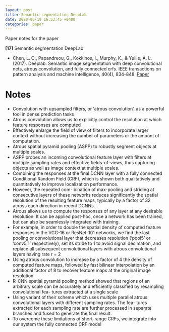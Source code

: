 ```yaml
---
layout: post
title: Semantic segmentation DeepLab
date: 2020-06-19 16:53:45 +0400
categories: paper
---
```

Paper notes for the paper

**[17]** Semantic segmentation DeepLab
- Chen, L. C., Papandreou, G., Kokkinos, I., Murphy, K., & Yuille, A. L. (2017). Deeplab: Semantic image segmentation with deep convolutional nets, atrous convolution, and fully connected crfs. IEEE transactions on pattern analysis and machine intelligence, 40(4), 834-848. [Paper](https://arxiv.org/pdf/1606.00915)

# Notes
- Convolution with upsampled filters, or ‘atrous convolution’, as a powerful tool in dense prediction tasks
- Atrous convolution allows us to explicitly control the resolution at which feature responses are computed
- Effectively enlarge the field of view of filters to incorporate larger context without increasing the number of parameters or the amount of computation.
- Atrous spatial pyramid pooling (ASPP) to robustly segment objects at multiple scales.
- ASPP probes an incoming convolutional feature layer with filters at multiple sampling rates and effective fields-of-views, thus capturing objects as well as image context at multiple scales.
- Combining the responses at the final DCNN layer with a fully connected Conditional Random Field (CRF), which is shown both qualitatively and quantitatively to improve localization performance.
-  However, the repeated com- bination of max-pooling and striding at consecutive layers of these networks reduces significantly the spatial resolution of the resulting feature maps, typically by a factor of 32 across each direction in recent DCNNs.
- Atrous  allows us to compute the responses of any layer at any desirable resolution. It can be applied post-hoc, once a network has been trained, but can also be seamlessly integrated with training.
- For example, in order to double the spatial density of computed feature responses in the VGG-16 or ResNet-101 networks, we find the last pooling or convolutional layer that decreases resolution (’pool5’ or ’conv5 1’ respectively), set its stride to 1 to avoid signal decimation, and replace all subsequent convolutional layers with atrous convolutional layers having rate r = 2
- Using atrous convolution to increase by a factor of 4 the density of computed feature maps, followed by fast bilinear interpolation by an additional factor of 8 to recover feature maps at the original image resolution
- R-CNN spatial pyramid pooling method showed that regions of an arbitrary scale can be accurately and efficiently classified by resampling convolutional fea- tures extracted at a single scale
- Using variant of their scheme which uses multiple parallel atrous convolutional layers with different sampling rates. The fea- tures extracted for each sampling rate are further processed in separate branches and fused to generate the final result.
- To overcome these limitations of short-range CRFs, we integrate into our system the fully connected CRF model
